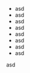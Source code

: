 
- asd
- asd
- asd
- asd
- asd
- asd
- asd
- asd
<!---
thebxio/thebxio is a ✨ special ✨ repository because its `README.md` (this file) appears on your GitHub profile.
You can click the Preview link to take a look at your changes.
--->
asd
